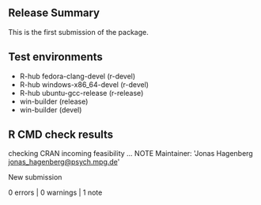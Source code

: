 ## Release Summary
This is the first submission of the package.

## Test environments
- R-hub fedora-clang-devel (r-devel)
- R-hub windows-x86_64-devel (r-devel)
- R-hub ubuntu-gcc-release (r-release)
- win-builder (release)
- win-builder (devel)

## R CMD check results
checking CRAN incoming feasibility ... NOTE
Maintainer: 'Jonas Hagenberg <jonas_hagenberg@psych.mpg.de>'

New submission

0 errors | 0 warnings | 1 note
